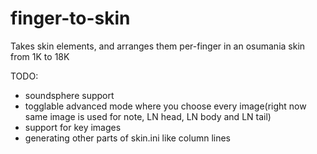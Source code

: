 # finger-to-skin
Takes skin elements, and arranges them per-finger in an osumania skin from 1K to 18K

TODO:
- soundsphere support
- togglable advanced mode where you choose every image(right now same image is used for note, LN head, LN body and LN tail)
- support for key images
- generating other parts of skin.ini like column lines
